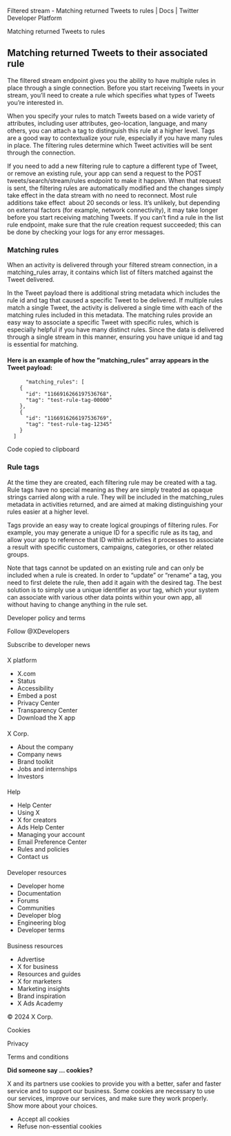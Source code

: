 
Filtered stream - Matching returned Tweets to rules | Docs | Twitter Developer Platform 

Matching returned Tweets to rules

Matching returned Tweets to their associated rule
-------------------------------------------------

The filtered stream endpoint gives you the ability to have multiple rules in place through a single connection. Before you start receiving Tweets in your stream, you’ll need to create a rule which specifies what types of Tweets you’re interested in. 

When you specify your rules to match Tweets based on a wide variety of attributes, including user attributes, geo-location, language, and many others, you can attach a tag to distinguish this rule at a higher level. Tags are a good way to contextualize your rule, especially if you have many rules in place. The filtering rules determine which Tweet activities will be sent through the connection.

If you need to add a new filtering rule to capture a different type of Tweet, or remove an existing rule, your app can send a request to the POST tweets/search/stream/rules endpoint to make it happen. When that request is sent, the filtering rules are automatically modified and the changes simply take effect in the data stream with no need to reconnect. Most rule additions take effect  about 20 seconds or less. It’s unlikely, but depending on external factors (for example, network connectivity), it may take longer before you start receiving matching Tweets. If you can’t find a rule in the list rule endpoint, make sure that the rule creation request succeeded; this can be done by checking your logs for any error messages.

### Matching rules

When an activity is delivered through your filtered stream connection, in a matching\_rules array, it contains which list of filters matched against the Tweet delivered.

In the Tweet payload there is additional string metadata which includes the rule id and tag that caused a specific Tweet to be delivered. If multiple rules match a single Tweet, the activity is delivered a single time with each of the matching rules included in this metadata. The matching rules provide an easy way to associate a specific Tweet with specific rules, which is especially helpful if you have many distinct rules. Since the data is delivered through a single stream in this manner, ensuring you have unique id and tag is essential for matching. 

#### Here is an example of how the ”matching\_rules” array appears in the Tweet payload:

```
      "matching_rules": [
    {
      "id": "1166916266197536768",
      "tag": "test-rule-tag-00000"
    },
    {
      "id": "1166916266197536769",
      "tag": "test-rule-tag-12345"
    }
  ]
```

Code copied to clipboard

### 

### Rule tags

At the time they are created, each filtering rule may be created with a tag. Rule tags have no special meaning as they are simply treated as opaque strings carried along with a rule. They will be included in the matching\_rules metadata in activities returned, and are aimed at making distinguishing your rules easier at a higher level. 

Tags provide an easy way to create logical groupings of filtering rules. For example, you may generate a unique ID for a specific rule as its tag, and allow your app to reference that ID within activities it processes to associate a result with specific customers, campaigns, categories, or other related groups.

Note that tags cannot be updated on an existing rule and can only be included when a rule is created. In order to “update” or “rename” a tag, you need to first delete the rule, then add it again with the desired tag. The best solution is to simply use a unique identifier as your tag, which your system can associate with various other data points within your own app, all without having to change anything in the rule set.

Developer policy and terms

Follow @XDevelopers

Subscribe to developer news

#### 
 X platform

* X.com
* Status
* Accessibility
* Embed a post
* Privacy Center
* Transparency Center
* Download the X app

#### 
 X Corp.

* About the company
* Company news
* Brand toolkit
* Jobs and internships
* Investors

#### 
 Help

* Help Center
* Using X
* X for creators
* Ads Help Center
* Managing your account
* Email Preference Center
* Rules and policies
* Contact us

#### 
 Developer resources

* Developer home
* Documentation
* Forums
* Communities
* Developer blog
* Engineering blog
* Developer terms

#### 
 Business resources

* Advertise
* X for business
* Resources and guides
* X for marketers
* Marketing insights
* Brand inspiration
* X Ads Academy

 © 2024 X Corp.

Cookies

Privacy

Terms and conditions

**Did someone say … cookies?**  

 X and its partners use cookies to provide you with a better, safer and
 faster service and to support our business. Some cookies are necessary to use
 our services, improve our services, and make sure they work properly.
 Show more about your choices.

* Accept all cookies
* Refuse non-essential cookies